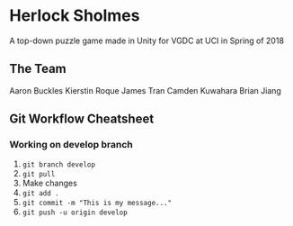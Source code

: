 # Herlock Sholmes
A top-down puzzle game made in Unity for VGDC at UCI in Spring of 2018

## The Team
Aaron Buckles
Kierstin Roque
James Tran
Camden Kuwahara
Brian Jiang

## Git Workflow Cheatsheet
### Working on develop branch
1. `git branch develop`
2. `git pull`
3. Make changes
4. `git add .`
5. `git commit -m "This is my message..."`
6. `git push -u origin develop`